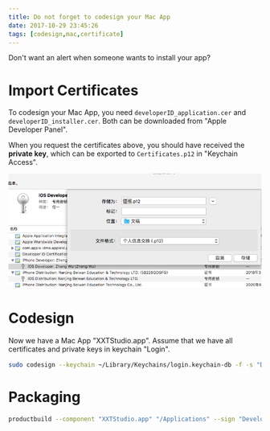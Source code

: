 ```yaml
---
title: Do not forget to codesign your Mac App
date: 2017-10-29 23:45:26
tags: [codesign,mac,certificate]
---
```


Don't want an alert when someone wants to install your app?

# Import Certificates

To codesign your Mac App, you need `developerID_application.cer` and `developerID_installer.cer`. Both can be downloaded from "Apple Developer Panel".

When you request the certificates above, you should have received the **private key**, which can be exported to `Certificates.p12` in "Keychain Access".

![asset_img](Do-not-forget-to-codesign-your-Mac-App/QQ20171030-113715.png)

# Codesign

Now we have a Mac App "XXTStudio.app".
Assume that we have all certificates and private keys in keychain "Login".

``` bash
sudo codesign --keychain ~/Library/Keychains/login.keychain-db -f -s "Developer ID Application: Zheng Wu (GXZ23M5TP2)" -v "XXTStudio.app" --deep
```

# Packaging

``` bash
productbuild --component "XXTStudio.app" "/Applications" --sign "Developer ID Installer: Zheng Wu (GXZ23M5TP2)" --product "XXTStudio.app/Contents/Info.plist" "XXTStudio_Mac.pkg"
```

